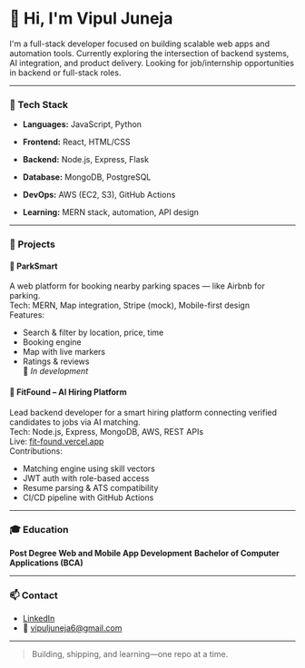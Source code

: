 # 👋 Hi, I'm Vipul Juneja

I'm a full-stack developer focused on building scalable web apps and automation tools. Currently exploring the intersection of backend systems, AI integration, and product delivery. Looking for job/internship opportunities in backend or full-stack roles.

---





### 🧠 Tech Stack





- **Languages:** JavaScript, Python


- **Frontend:** React, HTML/CSS


- **Backend:** Node.js, Express, Flask


- **Database:** MongoDB, PostgreSQL


- **DevOps:** AWS (EC2, S3), GitHub Actions


- **Learning:** MERN stack, automation, API design




---

### 💼 Projects

#### 🚗 ParkSmart  
A web platform for booking nearby parking spaces — like Airbnb for parking.  
Tech: MERN, Map integration, Stripe (mock), Mobile-first design  
Features:
- Search & filter by location, price, time
- Booking engine
- Map with live markers
- Ratings & reviews  
🔗 *In development*

#### 🧠 FitFound – AI Hiring Platform  
Lead backend developer for a smart hiring platform connecting verified candidates to jobs via AI matching.  
Tech: Node.js, Express, MongoDB, AWS, REST APIs  
Live: [fit-found.vercel.app](https://fit-found.vercel.app)  
Contributions:
- Matching engine using skill vectors  
- JWT auth with role-based access  
- Resume parsing & ATS compatibility  
- CI/CD pipeline with GitHub Actions

---

### 🎓 Education

**Post Degree Web and Mobile App Development**
**Bachelor of Computer Applications (BCA)**

---

### 📫 Contact

- [LinkedIn](https://www.linkedin.com/in/vipuljuneja/)
- 📧 vipuljuneja6@gmail.com

---

> Building, shipping, and learning—one repo at a time.
